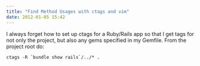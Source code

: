 ```yaml
---
title: "Find Method Usages with ctags and vim"
date: 2012-01-05 15:42
---
```

<p>I always forget how to set up ctags for a Ruby/Rails app so that I get tags
for not only the project, but also any gems specified in my Gemfile. From the
project root do:</p>
<pre><code>ctags -R `bundle show rails`/../* .</code></pre>
